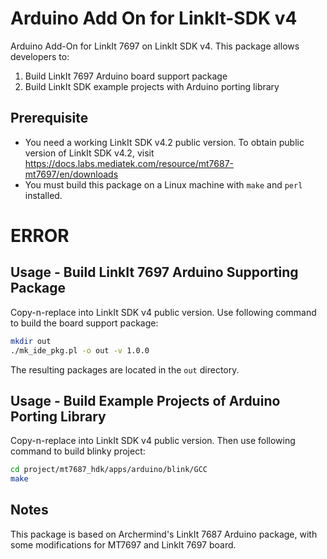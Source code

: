 # Arduino Add On for LinkIt-SDK v4

Arduino Add-On for LinkIt 7697 on LinkIt SDK v4. This package allows developers to:
 1. Build LinkIt 7697 Arduino board support package
 2. Build LinkIt SDK example projects with Arduino porting library



## Prerequisite
 * You need a working LinkIt SDK v4.2 public version. To obtain public version of LinkIt SDK v4.2, visit https://docs.labs.mediatek.com/resource/mt7687-mt7697/en/downloads
 * You must build this package on a Linux machine with `make` and `perl` installed.

# ERROR

## Usage - Build LinkIt 7697 Arduino Supporting Package
Copy-n-replace into LinkIt SDK v4 public version.
Use following command to build the board support package:
~~~bash
mkdir out
./mk_ide_pkg.pl -o out -v 1.0.0
~~~
The resulting packages are located in the `out` directory.

## Usage - Build Example Projects of Arduino Porting Library
Copy-n-replace into LinkIt SDK v4 public version.
Then use following command to build blinky project:
~~~bash
cd project/mt7687_hdk/apps/arduino/blink/GCC
make
~~~
 
## Notes
This package is based on Archermind's LinkIt 7687 Arduino package, with some modifications for MT7697 and LinkIt 7697 board.